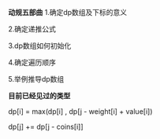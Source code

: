 **动规五部曲**
1.确定dp数组及下标的意义

2.确定递推公式

3.dp数组如何初始化

4.确定遍历顺序

5.举例推导dp数组

**目前已经见过的类型**

dp[i] = max(dp[i] , dp[j - weight[i] + value[i])

dp[j] += dp[j - coins[i]]
